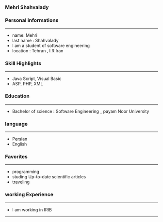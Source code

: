 
### Mehri Shahvalady


### Personal informations

---
+ name: Mehri
+ last name : Shahvalady
+ I am a student of software engineering
+ location : Tehran , I.R.Iran


### Skill Highlights

---
+ Java Script, Visual Basic
+ ASP, PHP, XML 


### Education

---
+ Bachelor of science : Software Engineering
_ payam Noor University

### language

---
+ Persian
+ English

### Favorites

---
+ programming
+ studing Up-to-date scientific articles 
+ traveling

### working Experience

---
+ I am working in IRIB


--- 
